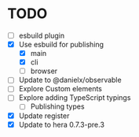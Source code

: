 TODO
====

- [ ] esbuild plugin
- [x] Use esbuild for publishing
  - [x] main
  - [x] cli
  - [ ] browser
- [ ] Update to @danielx/observable
- [ ] Explore Custom elements
- [ ] Explore adding TypeScript typings
  - [ ] Publishing types
- [x] Update register
- [x] Update to hera 0.7.3-pre.3
